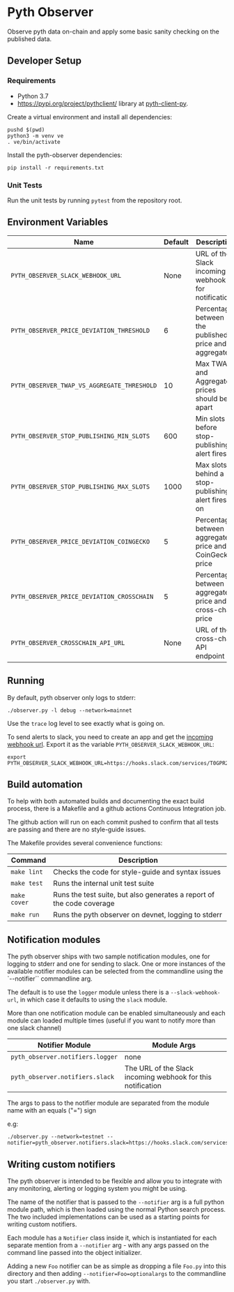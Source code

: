 # Pyth Observer

Observe pyth data on-chain and apply some basic sanity checking on the
published data.

## Developer Setup

### Requirements
- Python 3.7
- https://pypi.org/project/pythclient/ library at [pyth-client-py](https://github.com/pyth-network/pyth-client-py).

Create a virtual environment and install all dependencies:

    pushd $(pwd)
    python3 -m venv ve
    . ve/bin/activate

Install the pyth-observer dependencies:

```shell
pip install -r requirements.txt
```

### Unit Tests

Run the unit tests by running `pytest` from the repository root.

## Environment Variables

| **Name**                                    | **Default** | **Description**                                          |
| ------------------------------------------- | ----------- | -------------------------------------------------------- |
| `PYTH_OBSERVER_SLACK_WEBHOOK_URL`           | None        | URL of the Slack incoming webhook for notifications      |
| `PYTH_OBSERVER_PRICE_DEVIATION_THRESHOLD`   | 6           | Percentage between the published price and aggregate     |
| `PYTH_OBSERVER_TWAP_VS_AGGREGATE_THRESHOLD` | 10          | Max TWAP and Aggregate prices should be apart            |
| `PYTH_OBSERVER_STOP_PUBLISHING_MIN_SLOTS`   | 600         | Min slots before stop-publishing alert fires             |
| `PYTH_OBSERVER_STOP_PUBLISHING_MAX_SLOTS`   | 1000        | Max slots behind a stop-publishing alert fires on        |
| `PYTH_OBSERVER_PRICE_DEVIATION_COINGECKO`   | 5           | Percentage between aggregate price and CoinGecko price   |
| `PYTH_OBSERVER_PRICE_DEVIATION_CROSSCHAIN`  | 5           | Percentage between aggregate price and cross-chain price |
| `PYTH_OBSERVER_CROSSCHAIN_API_URL`          | None        | URL of the cross-chain API endpoint                      |

## Running

By default, pyth observer only logs to stderr:

```shell
./observer.py -l debug --network=mainnet
```

Use the `trace` log level to see exactly what is going on.

To send alerts to slack, you need to create an app and get the [incoming webhook url](https://api.slack.com/messaging/webhooks). Export it as the variable `PYTH_OBSERVER_SLACK_WEBHOOK_URL`:

```shell
export PYTH_OBSERVER_SLACK_WEBHOOK_URL=https://hooks.slack.com/services/T0GPR2P4K/B02J164R5MF/XYZ123LMAOZOMGBBQWTF
```

## Build automation

To help with both automated builds and documenting the exact build process,
there is a Makefile and a github actions Continuous Integration job.

The github action will run on each commit pushed to confirm that all tests
are passing and there are no style-guide issues.

The Makefile provides several convenience functions:

| **Command**   | **Description**                                            |
| ------------- | ---------------------------------------------------------- |
| `make lint`   | Checks the code for style-guide and syntax issues          |
| `make test`   | Runs the internal unit test suite                          |
| `make cover`  | Runs the test suite, but also generates a report of the code coverage |
| `make run`    | Runs the pyth observer on devnet, logging to stderr        |

## Notification modules

The pyth observer ships with two sample notification modules, one for logging
to stderr and one for sending to slack.  One or more instances of the
available notifier modules can be selected from the commandline using the
`--notifier`` commandline arg.

The default is to use the `logger` module unless there is a
`--slack-webhook-url`, in which case it defaults to using the `slack` module.

More than one notification module can be enabled simultaneously and each
module can loaded multiple times (useful if you want to notify more than one
slack channel)

| **Notifier Module**               | **Module Args**                                             |
| --------------------------------- | ----------------------------------------------------------- |
| `pyth_observer.notifiers.logger`  | none                                                        |
| `pyth_observer.notifiers.slack`   | The URL of the Slack incoming webhook for this notification |

The args to pass to the notifier module are separated from the module name with
an equals ("=") sign

e.g:
```shell
./observer.py --network=testnet --notifier=pyth_observer.notifiers.slack=https://hooks.slack.com/services/T0GPR2P4K/B02J164R5MF/XYZ123LMAOZOMGBBQWTF
```

## Writing custom notifiers

The pyth observer is intended to be flexible and allow you to integrate with
any monitoring, alerting or logging system you might be using.

The name of the notifier that is passed to the ``--notifier`` arg is a full
python module path, which is then loaded using the normal Python search
process.  The two included implementations can be used as a starting points
for writing custom notifiers.

Each module has a `Notifier` class inside it, which is instantiated for each
separate mention from a ``--notifier`` arg - with any args passed on the
command line passed into the object initializer.

Adding a new `Foo` notifier can be as simple as dropping a file ``Foo.py``
into this directory and then adding ``--notifier=Foo=optionalargs`` to the
commandline you start ``./observer.py`` with.
